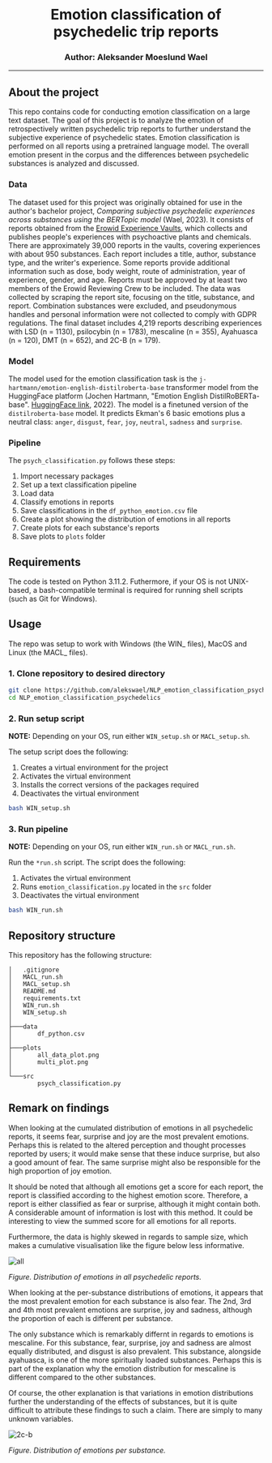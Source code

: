 <br />
  <h1 align="center">Emotion classification of psychedelic trip reports</h1> 
  <h3 align="center">
  Author: Aleksander Moeslund Wael <br>
  </h3>
</p>

---

## About the project
This repo contains code for conducting emotion classification on a large text dataset. The goal of this project is to analyze the emotion of retrospectively written psychedelic trip reports to further understand the subjective experience of psychedelic states. Emotion classification is performed on all reports using a pretrained language model. The overall emotion present in the corpus and the differences between psychedelic substances is analyzed and discussed.

### Data
The dataset used for this project was originally obtained for use in the author's bachelor project, *Comparing subjective psychedelic experiences across substances using the BERTopic model* (Wael, 2023). It consists of reports obtained from the [Erowid Experience Vaults](https://erowid.org/experiences/), which collects and publishes people's experiences with psychoactive plants and chemicals. There are approximately 39,000 reports in the vaults, covering experiences with about 950 substances. Each report includes a title, author, substance type, and the writer's experience. Some reports provide additional information such as dose, body weight, route of administration, year of experience, gender, and age. Reports must be approved by at least two members of the Erowid Reviewing Crew to be included. The data was collected by scraping the report site, focusing on the title, substance, and report. Combination substances were excluded, and pseudonymous handles and personal information were not collected to comply with GDPR regulations. The final dataset includes 4,219 reports describing experiences with LSD (n = 1130), psilocybin (n = 1783), mescaline (n = 355), Ayahuasca (n = 120), DMT (n = 652), and 2C-B (n = 179).

### Model
The model used for the emotion classification task is the `j-hartmann/emotion-english-distilroberta-base` transformer model from the HuggingFace platform (Jochen Hartmann, "Emotion English DistilRoBERTa-base". [HuggingFace link](https://huggingface.co/j-hartmann/emotion-english-distilroberta-base/), 2022). The model is a finetuned version of the `distilroberta-base` model. It predicts Ekman's 6 basic emotions plus a neutral class: `anger`, `disgust`, `fear`, `joy`, `neutral`, `sadness` and `surprise`.

### Pipeline
The `psych_classification.py` follows these steps:
1. Import necessary packages
2. Set up a text classification pipeline
3. Load data
4. Classify emotions in reports
5. Save classifications in the `df_python_emotion.csv` file
5. Create a plot showing the distribution of emotions in all reports
6. Create plots for each substance's reports
7. Save plots to `plots` folder

## Requirements

The code is tested on Python 3.11.2. Futhermore, if your OS is not UNIX-based, a bash-compatible terminal is required for running shell scripts (such as Git for Windows).

## Usage

The repo was setup to work with Windows (the WIN_ files), MacOS and Linux (the MACL_ files).

### 1. Clone repository to desired directory

```bash
git clone https://github.com/alekswael/NLP_emotion_classification_psychedelics
cd NLP_emotion_classification_psychedelics
```
### 2. Run setup script 
**NOTE:** Depending on your OS, run either `WIN_setup.sh` or `MACL_setup.sh`.

The setup script does the following:
1. Creates a virtual environment for the project
2. Activates the virtual environment
3. Installs the correct versions of the packages required
5. Deactivates the virtual environment

```bash
bash WIN_setup.sh
```

### 3. Run pipeline
**NOTE:** Depending on your OS, run either `WIN_run.sh` or `MACL_run.sh`.

Run the `*run.sh` script. The script does the following:
1. Activates the virtual environment
2. Runs `emotion_classification.py` located in the `src` folder
3. Deactivates the virtual environment

```bash
bash WIN_run.sh
```

## Repository structure
This repository has the following structure:
```
│   .gitignore
│   MACL_run.sh
│   MACL_setup.sh
│   README.md
│   requirements.txt
│   WIN_run.sh
│   WIN_setup.sh
│   
├───data
│       df_python.csv
│
├───plots
│       all_data_plot.png 
│       multi_plot.png
│
└───src
        psych_classification.py
```

## Remark on findings

When looking at the cumulated distribution of emotions in all psychedelic reports, it seems fear, surprise and joy are the most prevalent emotions. Perhaps this is related to the altered perception and thought processes reported by users; it would make sense that these induce surprise, but also a good amount of fear. The same surprise might also be responsible for the high proportion of joy emotion.

It should be noted that although all emotions get a score for each report, the report is classified according to the highest emotion score. Therefore, a report is either classified as fear or surprise, although it might contain both. A considerable amount of information is lost with this method. It could be interesting to view the summed score for all emotions for all reports.

Furthermore, the data is highly skewed in regards to sample size, which makes a cumulative visualisation like the figure below less informative.

![all](plots/all_data_plot.png)

*Figure. Distribution of emotions in all psychedelic reports.*

When looking at the per-substance distributions of emotions, it appears that the most prevalent emotion for each substance is also fear. The 2nd, 3rd and 4th most prevalent emotions are surprise, joy and sadness, although the proportion of each is different per substance.

The only substance which is remarkably differnt in regards to emotions is mescaline. For this substance, fear, surprise, joy and sadness are almost equally distributed, and disgust is also prevalent. This substance, alongside ayahuasca, is one of the more spiritually loaded substances. Perhaps this is part of the explanation why the emotion distribution for mescaline is different compared to the other substances.

Of course, the other explanation is that variations in emotion distributions further the understanding of the effects of substances, but it is quite difficult to attribute these findings to such a claim. There are simply to many unknown variables.

![2c-b](plots/multi_plot.png)

*Figure. Distribution of emotions per substance.*
